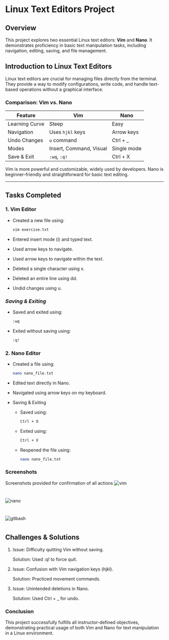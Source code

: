 # Linux Text Editors Project

## Overview
This project explores two essential Linux text editors: **Vim** and **Nano**. It demonstrates proficiency in basic text manipulation tasks, including navigation, editing, saving, and file management.

## Introduction to Linux Text Editors
Linux text editors are crucial for managing files directly from the terminal. They provide a way to modify configurations, write code, and handle text-based operations without a graphical interface. 

### **Comparison: Vim vs. Nano**
| Feature      | Vim | Nano |
|-------------|-----|------|
| Learning Curve | Steep | Easy |
| Navigation | Uses `hjkl` keys | Arrow keys |
| Undo Changes | `u` command | Ctrl + _ |
| Modes | Insert, Command, Visual | Single mode |
| Save & Exit | `:wq`, `:q!` | Ctrl + X |

Vim is more powerful and customizable, widely used by developers. Nano is beginner-friendly and straightforward for basic text editing.

---


## Tasks Completed

### **1. Vim Editor**
- Created a new file using:
  ```bash
  vim exercise.txt

- Entered insert mode (i) and typed text.

- Used arrow keys to navigate.

- Used arrow keys to navigate within the text.

- Deleted a single character using x.

- Deleted an entire line using dd.

- Undid changes using u.

### *Saving & Exiting*
- Saved and exited using:
  ```bash
  :wq

- Exited without saving using:
  ```bash
  :q!

### **2. Nano Editor**
- Created a file using:
  ```bash
  nano nano_file.txt

- Edited text directly in Nano.

- Navigated using arrow keys on my keyboard.

- Saving & Exiting
  - Saved using:
    ```bash
    Ctrl + O
  - Exited using:
    ```bash
    Ctrl + X

  - Reopened the file using:
    ```bash
    nano nano_file.txt


### **Screenshots**
Screenshots provided for confirmation of all actions
![vim](./img/img1_vim.png)
#
![nano](./img/img2_nano.png)
#
![gitbash](./img/img3_%20gitbashinterface.png)
#


## **Challenges & Solutions**
1.  Issue: Difficulty quitting Vim without saving.
 
    Solution: Used :q! to force quit.

2. Issue: Confusion with Vim navigation keys (hjkl).

   Solution: Practiced movement commands.

3.  Issue: Unintended deletions in Nano.

    Solution: Used Ctrl + _ for undo.

### **Conclusion**
This project successfully fulfills all instructor-defined objectives, demonstrating practical usage of both Vim and Nano for text manipulation in a Linux environment.